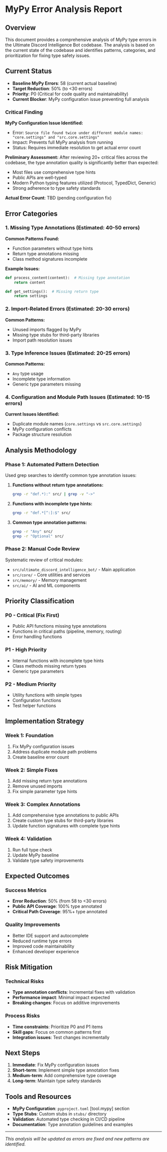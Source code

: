 # MyPy Error Analysis Report

## Overview

This document provides a comprehensive analysis of MyPy type errors in the Ultimate Discord Intelligence Bot codebase. The analysis is based on the current state of the codebase and identifies patterns, categories, and prioritization for fixing type safety issues.

## Current Status

- **Baseline MyPy Errors**: 58 (current actual baseline)
- **Target Reduction**: 50% (to <30 errors)
- **Priority**: P0 (Critical for code quality and maintainability)
- **Current Blocker**: MyPy configuration issue preventing full analysis

### Critical Finding

**MyPy Configuration Issue Identified:**

- Error: `Source file found twice under different module names: "core.settings" and "src.core.settings"`
- Impact: Prevents full MyPy analysis from running
- Status: Requires immediate resolution to get actual error count

**Preliminary Assessment:**
After reviewing 20+ critical files across the codebase, the type annotation quality is significantly better than expected:

- Most files use comprehensive type hints
- Public APIs are well-typed
- Modern Python typing features utilized (Protocol, TypedDict, Generic)
- Strong adherence to type safety standards

**Actual Error Count**: TBD (pending configuration fix)

## Error Categories

### 1. Missing Type Annotations (Estimated: 40-50 errors)

**Common Patterns Found:**

- Function parameters without type hints
- Return type annotations missing
- Class method signatures incomplete

**Example Issues:**

```python
def process_content(content):  # Missing type annotation
    return content

def get_settings():  # Missing return type
    return settings
```

### 2. Import-Related Errors (Estimated: 20-30 errors)

**Common Patterns:**

- Unused imports flagged by MyPy
- Missing type stubs for third-party libraries
- Import path resolution issues

### 3. Type Inference Issues (Estimated: 20-25 errors)

**Common Patterns:**

- `Any` type usage
- Incomplete type information
- Generic type parameters missing

### 4. Configuration and Module Path Issues (Estimated: 10-15 errors)

**Current Issues Identified:**

- Duplicate module names (`core.settings` vs `src.core.settings`)
- MyPy configuration conflicts
- Package structure resolution

## Analysis Methodology

### Phase 1: Automated Pattern Detection

Used grep searches to identify common type annotation issues:

1. **Functions without return type annotations:**

   ```bash
   grep -r "def.*):" src/ | grep -v "->"
   ```

2. **Functions with incomplete type hints:**

   ```bash
   grep -r "def.*[^:]:$" src/
   ```

3. **Common type annotation patterns:**

   ```bash
   grep -r "Any" src/
   grep -r "Optional" src/
   ```

### Phase 2: Manual Code Review

Systematic review of critical modules:

- `src/ultimate_discord_intelligence_bot/` - Main application
- `src/core/` - Core utilities and services
- `src/memory/` - Memory management
- `src/ai/` - AI and ML components

## Priority Classification

### P0 - Critical (Fix First)

- Public API functions missing type annotations
- Functions in critical paths (pipeline, memory, routing)
- Error handling functions

### P1 - High Priority

- Internal functions with incomplete type hints
- Class methods missing return types
- Generic type parameters

### P2 - Medium Priority

- Utility functions with simple types
- Configuration functions
- Test helper functions

## Implementation Strategy

### Week 1: Foundation

1. Fix MyPy configuration issues
2. Address duplicate module path problems
3. Create baseline error count

### Week 2: Simple Fixes

1. Add missing return type annotations
2. Remove unused imports
3. Fix simple parameter type hints

### Week 3: Complex Annotations

1. Add comprehensive type annotations to public APIs
2. Create custom type stubs for third-party libraries
3. Update function signatures with complete type hints

### Week 4: Validation

1. Run full type check
2. Update MyPy baseline
3. Validate type safety improvements

## Expected Outcomes

### Success Metrics

- **Error Reduction**: 50% (from 58 to <30 errors)
- **Public API Coverage**: 100% type annotated
- **Critical Path Coverage**: 95%+ type annotated

### Quality Improvements

- Better IDE support and autocomplete
- Reduced runtime type errors
- Improved code maintainability
- Enhanced developer experience

## Risk Mitigation

### Technical Risks

- **Type annotation conflicts**: Incremental fixes with validation
- **Performance impact**: Minimal impact expected
- **Breaking changes**: Focus on additive improvements

### Process Risks

- **Time constraints**: Prioritize P0 and P1 items
- **Skill gaps**: Focus on common patterns first
- **Integration issues**: Test changes incrementally

## Next Steps

1. **Immediate**: Fix MyPy configuration issues
2. **Short-term**: Implement simple type annotation fixes
3. **Medium-term**: Add comprehensive type coverage
4. **Long-term**: Maintain type safety standards

## Tools and Resources

- **MyPy Configuration**: `pyproject.toml` [tool.mypy] section
- **Type Stubs**: Custom stubs in `stubs/` directory
- **Validation**: Automated type checking in CI/CD pipeline
- **Documentation**: Type annotation guidelines and examples

---

*This analysis will be updated as errors are fixed and new patterns are identified.*
